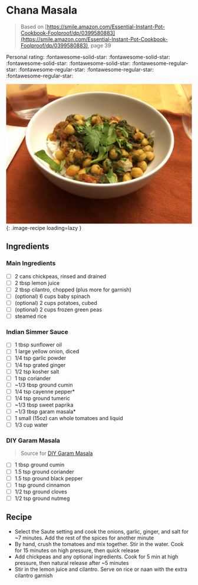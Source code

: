 # Chana Masala

> Based on [https://smile.amazon.com/Essential-Instant-Pot-Cookbook-Foolproof/dp/0399580883](https://smile.amazon.com/Essential-Instant-Pot-Cookbook-Foolproof/dp/0399580883), page 39

<!-- {cts} rating=1; (User can specify rating on scale of 1-5) -->

Personal rating: :fontawesome-solid-star: :fontawesome-solid-star: :fontawesome-solid-star: :fontawesome-solid-star: :fontawesome-regular-star: :fontawesome-regular-star: :fontawesome-regular-star: :fontawesome-regular-star:

<!-- {cte} -->

<!-- {cts} name_image=chana_masala.jpeg; (User can specify image name) -->

![chana_masala.jpeg](./chana_masala.jpeg){: .image-recipe loading=lazy }

<!-- {cte} -->

## Ingredients

### Main Ingredients

* [ ] 2 cans chickpeas, rinsed and drained
* [ ] 2 tbsp lemon juice
* [ ] 2 tbsp cilantro, chopped (plus more for garnish)
* [ ] (optional) 6 cups baby spinach
* [ ] (optional) 2 cups potatoes, cubed
* [ ] (optional) 2 cups frozen green peas
* [ ] steamed rice

### Indian Simmer Sauce

* [ ] 1 tbsp sunflower oil
* [ ] 1 large yellow onion, diced
* [ ] 1/4 tsp garlic powder
* [ ] 1/4 tsp grated ginger
* [ ] 1/2 tsp kosher salt
* [ ] 1 tsp coriander
* [ ] ~1/3 tbsp ground cumin
* [ ] 1/4 tsp cayenne pepper*
* [ ] 1/4 tsp ground tumeric
* [ ] ~1/3 tbsp sweet paprika
* [ ] ~1/3 tbsp garam masala*
* [ ] 1 small (15oz) can whole tomatoes and liquid
* [ ] 1/3 cup water

### DIY Garam Masala

> Source for [DIY Garam Masala](https://www.allrecipes.com/recipe/142967/easy-garam-masala/)

* [ ] 1 tbsp ground cumin
* [ ] 1.5 tsp ground coriander
* [ ] 1.5 tsp ground black pepper
* [ ] 1 tsp ground cinnamon
* [ ] 1/2 tsp ground cloves
* [ ] 1/2 tsp ground nutmeg

## Recipe

* Select the Saute setting and cook the onions, garlic, ginger, and salt for ~7 minutes. Add the rest of the spices for another minute
* By hand, crush the tomatoes and mix together. Stir in the water. Cook for 15 minutes on high pressure, then quick release
* Add chickpeas and any optional ingredients. Cook for 5 min at high pressure, then natural release after ~5 minutes
* Stir in the lemon juice and cilantro. Serve on rice or naan with the extra cilantro garnish
